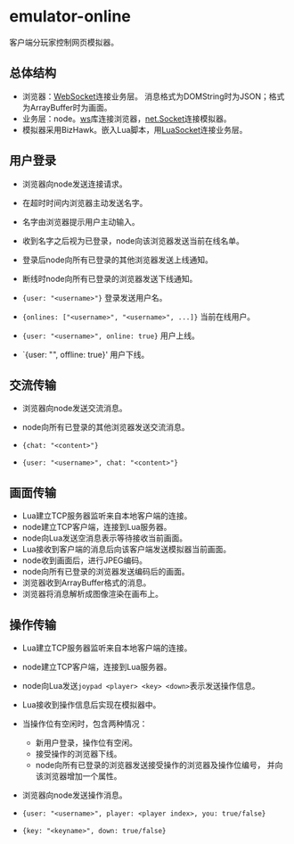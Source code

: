 emulator-online
===============

客户端分玩家控制网页模拟器。

总体结构
--------

-   浏览器：[WebSocket][]连接业务层。
    消息格式为DOMString时为JSON；格式为ArrayBuffer时为画面。
-   业务层：node。[ws][]库连接浏览器，[net.Socket][]连接模拟器。
-   模拟器采用BizHawk。嵌入Lua脚本，用[LuaSocket][]连接业务层。

[WebSocket]: https://developer.mozilla.org/en-US/docs/Web/API/WebSocket
[ws]: https://github.com/einaros/ws
[net.Socket]: http://nodejs.org/api/net.html#net_class_net_socket
[LuaSocket]: http://w3.impa.br/~diego/software/luasocket/

用户登录
--------

-   浏览器向node发送连接请求。
-   在超时时间内浏览器主动发送名字。
-   名字由浏览器提示用户主动输入。
-   收到名字之后视为已登录，node向该浏览器发送当前在线名单。
-   登录后node向所有已登录的其他浏览器发送上线通知。
-   断线时node向所有已登录的浏览器发送下线通知。

-   `{user: "<username>"}` 登录发送用户名。
-   `{onlines: ["<username>", "<username>", ...]}` 当前在线用户。
-   `{user: "<username>", online: true}` 用户上线。
-   `{user: "<username>", offline: true}' 用户下线。

交流传输
--------

-   浏览器向node发送交流消息。
-   node向所有已登录的其他浏览器发送交流消息。

-   `{chat: "<content>"}`
-   `{user: "<username>", chat: "<content>"}`

画面传输
--------

-   Lua建立TCP服务器监听来自本地客户端的连接。
-   node建立TCP客户端，连接到Lua服务器。
-   node向Lua发送空消息表示等待接收当前画面。
-   Lua接收到客户端的消息后向该客户端发送模拟器当前画面。
-   node收到画面后，进行JPEG编码。
-   node向所有已登录的浏览器发送编码后的画面。
-   浏览器收到ArrayBuffer格式的消息。
-   浏览器将消息解析成图像渲染在画布上。

操作传输
--------

-   Lua建立TCP服务器监听来自本地客户端的连接。
-   node建立TCP客户端，连接到Lua服务器。
-   node向Lua发送`joypad <player> <key> <down>`表示发送操作信息。
-   Lua接收到操作信息后实现在模拟器中。
-   当操作位有空闲时，包含两种情况：
    -   新用户登录，操作位有空闲。
    -   接受操作的浏览器下线。
    -   node向所有已登录的浏览器发送接受操作的浏览器及操作位编号，
        并向该浏览器增加一个属性。
-   浏览器向node发送操作消息。

-   `{user: "<username>", player: <player index>, you: true/false}`
-   `{key: "<keyname>", down: true/false}`

